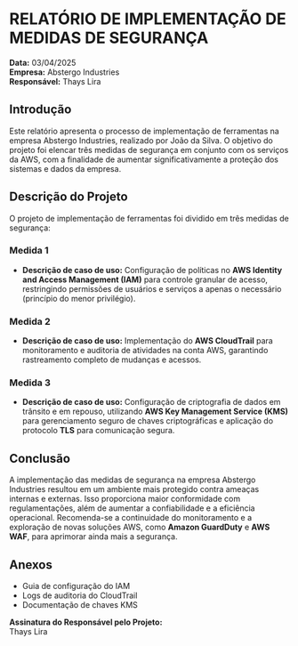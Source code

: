 # RELATÓRIO DE IMPLEMENTAÇÃO DE MEDIDAS DE SEGURANÇA

**Data:** 03/04/2025  
**Empresa:** Abstergo Industries  
**Responsável:** Thays Lira  

## Introdução

Este relatório apresenta o processo de implementação de ferramentas na empresa Abstergo Industries, realizado por João da Silva. O objetivo do projeto foi elencar três medidas de segurança em conjunto com os serviços da AWS, com a finalidade de aumentar significativamente a proteção dos sistemas e dados da empresa.

## Descrição do Projeto

O projeto de implementação de ferramentas foi dividido em três medidas de segurança:

### Medida 1

- **Descrição de caso de uso:** Configuração de políticas no **AWS Identity and Access Management (IAM)** para controle granular de acesso, restringindo permissões de usuários e serviços a apenas o necessário (princípio do menor privilégio).

### Medida 2

- **Descrição de caso de uso:** Implementação do **AWS CloudTrail** para monitoramento e auditoria de atividades na conta AWS, garantindo rastreamento completo de mudanças e acessos.

### Medida 3

- **Descrição de caso de uso:** Configuração de criptografia de dados em trânsito e em repouso, utilizando **AWS Key Management Service (KMS)** para gerenciamento seguro de chaves criptográficas e aplicação do protocolo **TLS** para comunicação segura.

## Conclusão

A implementação das medidas de segurança na empresa Abstergo Industries resultou em um ambiente mais protegido contra ameaças internas e externas. Isso proporciona maior conformidade com regulamentações, além de aumentar a confiabilidade e a eficiência operacional. Recomenda-se a continuidade do monitoramento e a exploração de novas soluções AWS, como **Amazon GuardDuty** e **AWS WAF**, para aprimorar ainda mais a segurança.

## Anexos

- Guia de configuração do IAM  
- Logs de auditoria do CloudTrail  
- Documentação de chaves KMS  

**Assinatura do Responsável pelo Projeto:**  
Thays Lira
